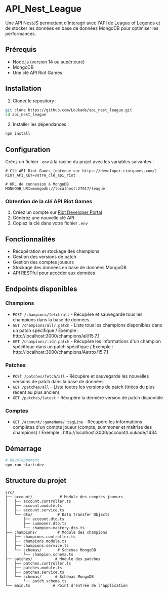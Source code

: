 # API_Nest_League

Une API NestJS permettant d'interagir avec l'API de League of Legends et de stocker les données en base de données MongoDB pour optimiser les performances.

## Prérequis

- Node.js (version 14 ou supérieure)
- MongoDB
- Une clé API Riot Games

## Installation

1. Cloner le repository :
```bash
git clone https://github.com/Loukade/api_nest_league.git
cd api_nest_league
```

2. Installer les dépendances :
```bash
npm install
```

## Configuration

Créez un fichier `.env` à la racine du projet avec les variables suivantes :

```env
# Clé API Riot Games (obtenue sur https://developer.riotgames.com/)
RIOT_API_KEY=votre_clé_api_riot

# URL de connexion à MongoDB
MONGODB_URI=mongodb://localhost:27017/league
```

### Obtention de la clé API Riot Games

1. Créez un compte sur [Riot Developer Portal](https://developer.riotgames.com/)
2. Générez une nouvelle clé API
3. Copiez la clé dans votre fichier `.env`

## Fonctionnalités

- Récupération et stockage des champions
- Gestion des versions de patch
- Gestion des comptes joueurs
- Stockage des données en base de données MongoDB
- API RESTful pour accéder aux données

## Endpoints disponibles

### Champions
- `POST /champions/fetch/all` - Récupère et sauvegarde tous les champions dans la base de données
- `GET /champions/all/:patch` - Liste tous les champions disponibles dans un patch spécifique / Exemple : http://localhost:3000/champions/all/15.7.1
- `GET /champions/:id/:patch` - Récupère les informations d'un champion spécifique dans un patch spécifique / Exemple : http://localhost:3000/champions/Aatrox/15.7.1

### Patches
- `POST /patches/fetch/all` - Récupère et sauvegarde les nouvelles versions de patch dans la base de données
- `GET /patches/all` - Liste toutes les versions de patch (triées du plus récent au plus ancien)
- `GET /patches/latest` - Récupère la dernière version de patch disponible

### Comptes
- `GET /account/:gameName/:tagLine` - Récupère les informations complètes d'un compte joueur (compte, summoner et maîtrise des champions) / Exemple : http://localhost:3000/account/Loukade/1434

## Démarrage

```bash
# Développement
npm run start:dev
```

## Structure du projet

```
src/
├── account/            # Module des comptes joueurs
│   ├── account.controller.ts
│   ├── account.module.ts
│   ├── account.service.ts
│   └── dto/           # Data Transfer Objects
│       ├── account.dto.ts
│       ├── summoner.dto.ts
│       └── champion-mastery.dto.ts
├── champions/         # Module des champions
│   ├── champions.controller.ts
│   ├── champions.module.ts
│   ├── champions.service.ts
│   └── schemas/       # Schémas MongoDB
│       └── champion.schema.ts
├── patches/          # Module des patches
│   ├── patches.controller.ts
│   ├── patches.module.ts
│   ├── patches.service.ts
│   └── schemas/      # Schémas MongoDB
│       └── patch.schema.ts
└── main.ts          # Point d'entrée de l'application
```


